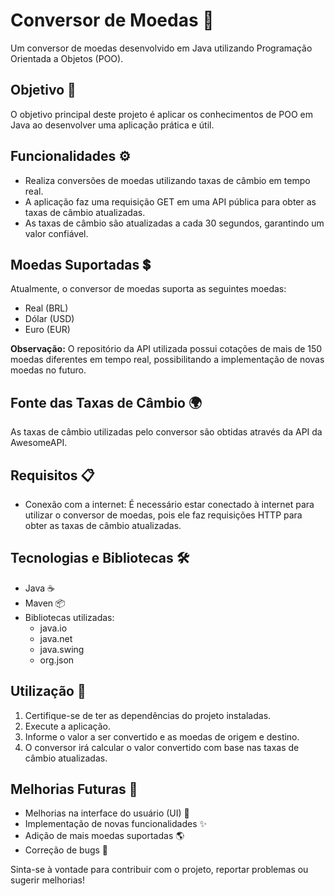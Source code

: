 # Conversor de Moedas 💱

Um conversor de moedas desenvolvido em Java utilizando Programação Orientada a Objetos (POO).

## Objetivo 🎯

O objetivo principal deste projeto é aplicar os conhecimentos de POO em Java ao desenvolver uma aplicação prática e útil.

## Funcionalidades ⚙️

- Realiza conversões de moedas utilizando taxas de câmbio em tempo real.
- A aplicação faz uma requisição GET em uma API pública para obter as taxas de câmbio atualizadas.
- As taxas de câmbio são atualizadas a cada 30 segundos, garantindo um valor confiável.

## Moedas Suportadas 💲

Atualmente, o conversor de moedas suporta as seguintes moedas:

- Real (BRL)
- Dólar (USD)
- Euro (EUR)

**Observação:** O repositório da API utilizada possui cotações de mais de 150 moedas diferentes em tempo real, possibilitando a implementação de novas moedas no futuro.

## Fonte das Taxas de Câmbio 🌍

As taxas de câmbio utilizadas pelo conversor são obtidas através da API da AwesomeAPI.

## Requisitos 📋

- Conexão com a internet: É necessário estar conectado à internet para utilizar o conversor de moedas, pois ele faz requisições HTTP para obter as taxas de câmbio atualizadas.

## Tecnologias e Bibliotecas 🛠️

- Java ☕
- Maven 📦
- Bibliotecas utilizadas:
  - java.io
  - java.net
  - java.swing
  - org.json
    

## Utilização 🚀

1. Certifique-se de ter as dependências do projeto instaladas.
2. Execute a aplicação.
3. Informe o valor a ser convertido e as moedas de origem e destino.
4. O conversor irá calcular o valor convertido com base nas taxas de câmbio atualizadas.

## Melhorias Futuras 🌟

- Melhorias na interface do usuário (UI) 💅
- Implementação de novas funcionalidades ✨
- Adição de mais moedas suportadas 🌎
- Correção de bugs 🐞

Sinta-se à vontade para contribuir com o projeto, reportar problemas ou sugerir melhorias!

